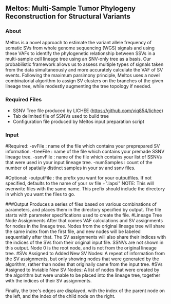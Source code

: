 Meltos: Multi-Sample Tumor Phylogeny Reconstruction for Structural Variants
-----------------------

### About
Meltos is a novel approach to estimate the variant allele frequency of somatic SVs from whole genome sequencing (WGS) signals and using these VAFs to identify the phylogenetic relationship between SSVs in a multi-sample cell lineage tree using an SNV-only tree as a basis. Our probabilistic framework allows us to assess multiple types of signals taken from the data simultaneously and more accurately calculate the VAF of SV events. Following the maximum parsimony principle, Meltos uses a novel combinatorial algorithm to assign SV clusters on the branches of the given lineage tree, while modestly augmenting the tree topology if needed.

### Required Files

- SSNV Tree file produced by LICHEE (https://github.com/viq854/lichee)
- Tab delimited file of SSNVs used to build tree
- Configuration file produced by Meltos input preparation script

### Input
#Required:
-svFile <filename>: name of the file which contains your preprepared SV information.
-treeFile <filename>: name of the file which contains your premade SSNV lineage tree.
-ssnvFile <filename>: name of the file which contains your list of SSNVs that were used in your input lineage tree.
-numSamples <integer>: count of the number of spatially distinct samples in your sv and ssnv files.

#Optional:
-outputFile <filename>: the prefix you want for your outputfiles. If not specified, defaults to the name of your sv file +".lapsi"
NOTE: This will overwrite files with the same name. This prefix should include the directory in which you want the files to go.


###Output
Produces a series of files based on various combinations of parameters, and places them in the directory specified by output.
The file starts with parameter specifications used to create the file.
#Lineage Tree Node Assignments
After that comes VAF calculations and SV assignments for nodes in the lineage tree. Nodes from the original lineage tree will share the same index from the first file, and new nodes will be labeled sequentially after that.
The SV assignments will also share their indices with the indices of the SVs from their original input file. SSNVs are not shown in this output. Node 0 is the root node, and is not from the original lineage tree.
#SVs Assigned to Added New SV Nodes:
A repeat of information from the SV assignments, but only showing nodes that were generated by the algorithm, rather than nodes that originally came from the input tree.
#SVs Assigned to Inviable New SV Nodes:
A list of nodes that were created by the algorithm but were unable to be placed into the lineage tree, together with the indices of their SV assignments.

Finally, the tree's edges are displayed, with the index of the parent node on the left, and the index of the child node on the right.
